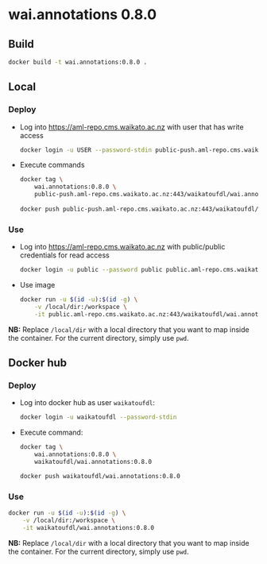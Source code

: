 # wai.annotations 0.8.0

## Build

```bash
docker build -t wai.annotations:0.8.0 .
```

## Local

### Deploy

* Log into https://aml-repo.cms.waikato.ac.nz with user that has write access

  ```bash
  docker login -u USER --password-stdin public-push.aml-repo.cms.waikato.ac.nz:443
  ```

* Execute commands

  ```bash
  docker tag \
      wai.annotations:0.8.0 \
      public-push.aml-repo.cms.waikato.ac.nz:443/waikatoufdl/wai.annotations:0.8.0
      
  docker push public-push.aml-repo.cms.waikato.ac.nz:443/waikatoufdl/wai.annotations:0.8.0
  ```

### Use

* Log into https://aml-repo.cms.waikato.ac.nz with public/public credentials for read access

  ```bash
  docker login -u public --password public public.aml-repo.cms.waikato.ac.nz:443
  ```

* Use image

  ```bash
  docker run -u $(id -u):$(id -g) \
      -v /local/dir:/workspace \
      -it public.aml-repo.cms.waikato.ac.nz:443/waikatoufdl/wai.annotations:0.8.0
  ```

**NB:** Replace `/local/dir` with a local directory that you want to map inside the container. 
For the current directory, simply use `pwd`.


## Docker hub

### Deploy

* Log into docker hub as user `waikatoufdl`:

  ```bash
  docker login -u waikatoufdl --password-stdin
  ```

* Execute command:

  ```bash
  docker tag \
      wai.annotations:0.8.0 \
      waikatoufdl/wai.annotations:0.8.0
  
  docker push waikatoufdl/wai.annotations:0.8.0
  ```

### Use

```bash
docker run -u $(id -u):$(id -g) \
    -v /local/dir:/workspace \
    -it waikatoufdl/wai.annotations:0.8.0
```

**NB:** Replace `/local/dir` with a local directory that you want to map inside the container. 
For the current directory, simply use `pwd`.
